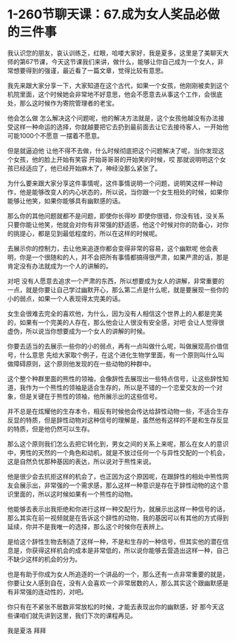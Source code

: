 # 1-260节聊天课：67.成为女人奖品必做的三件事

我认识您的朋友，哀认训练乏，红眼，哈喽大家好，我是夏多，这里是了美聊天大师的第67节课，今天这节课我们来讲，做什么，能够让你自己成为一个女人，非常想要得到的强谨，最近看了一篇文章，觉得比较有意思。

我先来跟大家分享一下，大家知道在这个古代，如果一个女孩，他刚刚被卖到这个机院里面，这个时候她会非常地不好意思，他会不愿意去从事这个工作，会很底处，那么这时候作为寄院管理者的老宝。

他会怎么做 怎么解决这个问题呢，他的解决方法就是，这个女孩他越没有办法接受这样一种命运的选择，你就越要把它去扔到最前面去让它去接待客人，一开始他可能1000个不愿意 一摆着不愿意。

但是就逼迫他 让他不得不去做，什么时候彻底把这个问题解决了呢，当你发现这个女孩，他的脸上开始有笑容 开始哥哥哥的开始笑的时候，哎 那就说明明这个女孩已经适应了，他已经开始麻木了，神经没那么紧张了。

为什么要来跟大家分享这件事情呢，这件事情说明一个问题，说明笑这样一种动作，他是能够改变人的内心状态的，所以说，当你跟一个女生相处的时候，如果你能够让他笑，如果你能够具有幽默感的话。

那么你的其他问题就都不是问题，即使你长得吵 即使你很错，你没有钱，没关系 只要你能让他笑，他就会对你有非常强的舒适感，他这个时候对你的防备心，对你的挑提心，都是见到最低程度的，所以在这样的时候呢。

去展示你的控制力，去让他来追逐你都会变得非常的容易，这个幽默呢 他会表明，你是一个很随和的人，并不会把所有事情都搞得很严肃，如果严肃的话，那是肯定没有办法就成为一个人的讲解的。

对吧 没有人愿意去追求一个严肃的东西，所以想要成为女人的讲解，非常重要的一点，就是你要让自己学过幽默开心，那么第二点是什么呢，就是要展现一些你的小的弱点，如果一个人表现得太完美的话。

女生会很难去完全的喜欢他，为什么，因为没有人相信这个世界上的人都是完美的，如果有一个完美的人存在，那么他会让人很没有安全感，对吧 会让人觉得很虚伪，所以说当你想要成为一个女人的讲解的时候。

你要去适当的去展示一些你的小的弱点，再有一点叫做什么呢，叫做展现高价值信号，什么意思 先给大家取个例子，在这个进化生物学里面，有一个原则叫什么叫做障碍原则，这个原则他发现的在一些动物的种群中。

这个整个种群里面的熊性的领袖，会像辞性去展现出一些特点信号，让这些辞性知道，我作为一个熊性的领袖是适合生存的，所以是不错的一个恋爱交友的一个对象，但是关键在于熊性的领袖，他所展示出的这些信号。

并不总是在炫耀他的生存本令，相反有时候他会传达给辞性动物一些，不适合生存反显的特质，但是辞性动物对这种信号的理解是，虽然他有这样的不是和生存反显的特质，但是他仍然可以生存。

那么这个原则我们怎么去把它转化到，男女之间的关系上来呢，那么在女人的意识中，男性的天然的一个角色和动机，就是不放过任何一个与异性交配的一个机会，这是自然负忧那种基因的表达，所以说对于熊性来说。

他是很少会去抗拒这样的机会了，也正因为这个原因呢，在跟辞性的相处中熊性网友会展示出，非常强的一个需求感，那么这样一种意识是存在于辞性动物的这个意识里面的，所以这时候如果有一个熊性的动物。

他能够去表示出我拒绝和你进行这样一种交配行为，就展示出这样一种信号的话，那么其实在前一视频就是在告诉这个辞性的动物，我的基因可以有其他的方式得到延续，你并不是我唯一的选择，那么这个时候你在表辨上。

是给这个辞性生物去制造了这样一种，不是和生存的一种信号，但其实他的潜在信息是，你获得这样机会的成本是非常低的，所以说你能够去营造出这样一种，自己不缺少这样的机会的分为。

也是有助于你成为女人所追逐的一个讲品的一个，那么还有一点非常重要的就是，你要让女人感到自在，没有人会喜欢一个非常居数的人，那么其实这个跟幽默感是有非常强的连动性的，对吧。

你只有在不紧张不居数非常放松的时候，才能去表现出你的幽默感，好 那今天这些课咱们就先讲到这里，我们下次的课程再见。

我是夏洛 拜拜